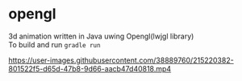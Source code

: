 # opengl
3d animation written in Java uwing Opengl(lwjgl library) <br />
To build and run `gradle run`


https://user-images.githubusercontent.com/38889760/215220382-801522f5-d65d-47b8-9d66-aacb47d40818.mp4

